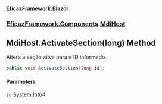 #### [EficazFramework.Blazor](EficazFrameworkBlazor.md 'EficazFramework Blazor')
### [EficazFramework.Components](EficazFrameworkBlazor.md#EficazFramework.Components 'EficazFramework.Components').[MdiHost](EficazFramework.Components/MdiHost.md 'EficazFramework.Components.MdiHost')

## MdiHost.ActivateSection(long) Method

Altera a seção ativa para o ID informado.

```csharp
public void ActivateSection(long id);
```
#### Parameters

<a name='EficazFramework.Components.MdiHost.ActivateSection(long).id'></a>

`id` [System.Int64](https://docs.microsoft.com/en-us/dotnet/api/System.Int64 'System.Int64')